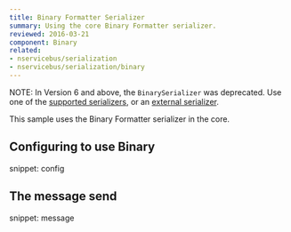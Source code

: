 ```yaml
---
title: Binary Formatter Serializer
summary: Using the core Binary Formatter serializer.
reviewed: 2016-03-21
component: Binary
related:
- nservicebus/serialization
- nservicebus/serialization/binary
---
```


NOTE: In Version 6 and above, the `BinarySerializer` was deprecated. Use one of the [supported serializers](/nservicebus/serialization/#supported-serializers), or an [external serializer](/components#serializers).

This sample uses the Binary Formatter serializer in the core.


## Configuring to use Binary

snippet: config


## The message send

snippet: message